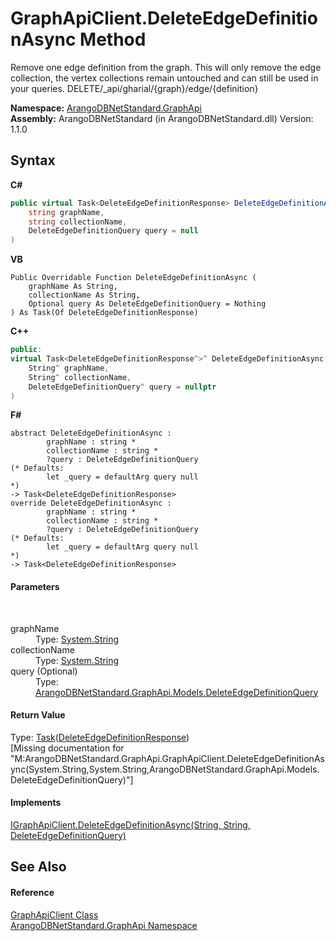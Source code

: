 # GraphApiClient.DeleteEdgeDefinitionAsync Method 
 

Remove one edge definition from the graph. This will only remove the edge collection, the vertex collections remain untouched and can still be used in your queries. DELETE/_api/gharial/{graph}/edge/{definition}

**Namespace:**&nbsp;<a href="5db3e172-88fa-722f-6e7f-25b7310b3db3">ArangoDBNetStandard.GraphApi</a><br />**Assembly:**&nbsp;ArangoDBNetStandard (in ArangoDBNetStandard.dll) Version: 1.1.0

## Syntax

**C#**<br />
``` C#
public virtual Task<DeleteEdgeDefinitionResponse> DeleteEdgeDefinitionAsync(
	string graphName,
	string collectionName,
	DeleteEdgeDefinitionQuery query = null
)
```

**VB**<br />
``` VB
Public Overridable Function DeleteEdgeDefinitionAsync ( 
	graphName As String,
	collectionName As String,
	Optional query As DeleteEdgeDefinitionQuery = Nothing
) As Task(Of DeleteEdgeDefinitionResponse)
```

**C++**<br />
``` C++
public:
virtual Task<DeleteEdgeDefinitionResponse^>^ DeleteEdgeDefinitionAsync(
	String^ graphName, 
	String^ collectionName, 
	DeleteEdgeDefinitionQuery^ query = nullptr
)
```

**F#**<br />
``` F#
abstract DeleteEdgeDefinitionAsync : 
        graphName : string * 
        collectionName : string * 
        ?query : DeleteEdgeDefinitionQuery 
(* Defaults:
        let _query = defaultArg query null
*)
-> Task<DeleteEdgeDefinitionResponse> 
override DeleteEdgeDefinitionAsync : 
        graphName : string * 
        collectionName : string * 
        ?query : DeleteEdgeDefinitionQuery 
(* Defaults:
        let _query = defaultArg query null
*)
-> Task<DeleteEdgeDefinitionResponse> 
```


#### Parameters
&nbsp;<dl><dt>graphName</dt><dd>Type: <a href="https://docs.microsoft.com/dotnet/api/system.string" target="_blank" rel="noopener noreferrer">System.String</a><br /></dd><dt>collectionName</dt><dd>Type: <a href="https://docs.microsoft.com/dotnet/api/system.string" target="_blank" rel="noopener noreferrer">System.String</a><br /></dd><dt>query (Optional)</dt><dd>Type: <a href="112d925e-6bbf-bdb4-bcd1-015aea37b75e">ArangoDBNetStandard.GraphApi.Models.DeleteEdgeDefinitionQuery</a><br /></dd></dl>

#### Return Value
Type: <a href="https://docs.microsoft.com/dotnet/api/system.threading.tasks.task-1" target="_blank" rel="noopener noreferrer">Task</a>(<a href="679e85e8-5404-d8ed-fe35-1c509178e6c0">DeleteEdgeDefinitionResponse</a>)<br />\[Missing <returns> documentation for "M:ArangoDBNetStandard.GraphApi.GraphApiClient.DeleteEdgeDefinitionAsync(System.String,System.String,ArangoDBNetStandard.GraphApi.Models.DeleteEdgeDefinitionQuery)"\]

#### Implements
<a href="a945e94f-44a7-0948-62ea-ef7275dc202e">IGraphApiClient.DeleteEdgeDefinitionAsync(String, String, DeleteEdgeDefinitionQuery)</a><br />

## See Also


#### Reference
<a href="fbeb06c2-7ca5-a17a-b0c2-96abac64dfaa">GraphApiClient Class</a><br /><a href="5db3e172-88fa-722f-6e7f-25b7310b3db3">ArangoDBNetStandard.GraphApi Namespace</a><br />